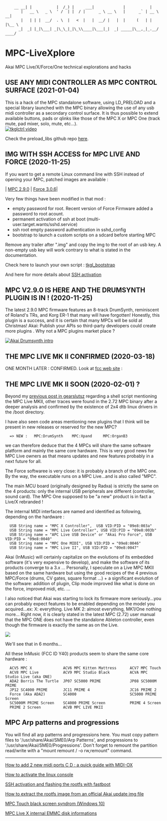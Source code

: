 
        __ __| |           |  /_) |     ___|             |           |
           |   __ \   _ \  ' /  | |  / |      _ \ __ \   |      _` | __ \   __|
           |   | | |  __/  . \  |   <  |   |  __/ |   |  |     (   | |   |\__ \
          _|  _| |_|\___| _|\_\_|_|\_\\____|\___|_|  _| _____|\__,_|_.__/ ____/


# MPC-LiveXplore
Akai MPC Live/X/Force/One technical explorations and hacks

## USE ANY MIDI CONTROLLER AS MPC CONTROL SURFACE (2021-01-04)

This is a hack of the MPC standalone software, using LD_PRELOAD and a special library launched with the MPC binary allowing the use of any usb midi controller as a secondary control surface. It is thus possible to extend available buttons, pads or qlinks like those of the MPC X or MPC One (track mute, pad mixer, solo, mute, etc...).  
[![tkglctrl video](https://img.youtube.com/vi/PQ-h3_DM6EI/0.jpg)](https://www.youtube.com/watch?v=PQ-h3_DM6EI)

Check the preload_libs github repo [here](https://github.com/TheKikGen/MPC-LiveXplore/tree/master/src/preload_libs).  

## IMG WITH SSH ACCESS for MPC LIVE AND FORCE (2020-11-25)

If you want to get a remote Linux command line with SSH instead of opening your MPC, 
patched images are available :

| [MPC 2.9.0](https://drive.google.com/drive/folders/1A57y88qUesdRu_S2F8FVn3AhZaA_dDgG?usp=sharing) | [Force 3.0.6](https://drive.google.com/drive/folders/1AqEcxZnJkUNG-8yA7DVGSTJy_sd6ijqr?usp=sharing)|

Very few things have been modified in that mod :
- empty password for root. Recent version of Force Firmware added a password to root acount.
- permanent activation of ssh at boot (multi-user.target.wants/sshd.service)
- ssh root empty password authentication in sshd_config
- bootstrap to launch a custom scripts on a sdcard before starting MPC

Remove any trailer after ".img" and copy the img to the root of an usb key.
A non-empty usb key will work contrary to what is stated in the documentation.

Check here to launch your own script : [tkgl_bootstrap](https://github.com/TheKikGen/MPC-LiveXplore/tree/master/tkgl_bootstrap) 

And here for more details about [SSH activation](https://github.com/TheKikGen/MPC-LiveXplore/wiki/Enabling-SSH-on-the-MPC-Live-X-one-Force)


## MPC V2.9.0 IS HERE AND THE DRUMSYNTH PLUGIN IS IN ! (2020-11-25)

The latest 2.9.0 MPC firmware features an 8-track DrumSynth, reminiscent of Roland's TRs, and Korg ER-1 that many will have forgotten! 
Honestly, this plugin is a success, and it is certain that many MPCs will be sold at Christmas!
Akai: Publish your APIs so third-party developers could create more plugins . Why not a MPC plugins market place ?

[![Akai Drumsynth intro](https://img.youtube.com/vi/lPDg5_H2eLA/0.jpg)](https://www.youtube.com/watch?v=lPDg5_H2eLA)


## THE MPC LIVE MK II CONFIRMED (2020-03-18)

ONE MONTH LATER : CONFIRMED. Look at [fcc web site](https://apps.fcc.gov/oetcf/eas/reports/ViewExhibitReport.cfm?mode=Exhibits&RequestTimeout=500&calledFromFrame=Y&application_id=RfTo93wUp5E%2FXSCXNY9a4Q%3D%3D&fcc_id=Y4O-ACVB) : 

## THE MPC LIVE MK II SOON (2020-02-01) ?

Beyond my [previous post in gearslutsz](https://www.gearslutz.com/board/showthread.php?p=14503941) regarding a shell script mentioning the MPC Live MKII, other traces were found in the 2.72 MPC binary after a deeper analysis and confirmed by the existence of 2x4 dtb linux drivers in the /boot directory.

I have also seen code areas mentioning new plugins that I think will be present in new releases or reserved for the new MPC?  

      => NEW :   MPC:DrumSynth    MPC:Xpand     MPC:OrganB3

we can therefore deduce that the 4 MPCs will share the same software platform and mainly the same core hardware.
This is very good news for MPC Live owners as that means updates and new features probably in a next future for all.   

The Force softwaree is very close: it is probably a branch of the MPC one. By the way, the executable runs on a MPC Live...and is also called "MPC". 

The main MCU board (originally designed by Radxa) is strictly the same on the 4 products: only the internal USB peripherals are different (controller, sound card). The MPC One supposed to be "a new" product is in fact a Live/X rebranded !  

The internal MIDI interfaces are named and identified as following, depending on the hardware :  

      USB String name = "MPC X Controller",  USB VID:PID = "09e8:003a"
      USB String name = "MPC Live Controller", USB VID:PID = "09e8:003b"
      USB String name = "APC Live USB Device" or "Akai Pro Force", USB VID:PID = "09e8:0040"
      USB String name = "MPC One MIDI", USB VID:PID = "09e8:0046"
      USB String name = "MPC Live II", USB VID:PID = "09e8:0047"

Akai (InMusic) will certainly capitalize on the evolutions of its embedded software (it's very expensive to develop), and make the software of its products converge to a 3.x ... Personally, I speculate on a Live MPC MKII based on the same hardware but using the good recipes of the 4 previous MPC/Force (drums, CV gates, square format ...) + a significant evolution of the software: addition of plugin, Clip mode improved like what is done on the force, improved midi, etc. ...  

I also noticed that Akai was starting to lock its firmware more seriously...you can probably expect features to be enabled depending on the model you acquired...ex: X: everything. Live MK 2: almost everything, MK1/One nothing more...  Right now, it is clearly stated in the latest MPC (2.72) user manual that the MPC ONE does not have the standalone Ableton controller, even though the firmware is exactly the same as on the Live.

<img border="0" src="https://scontent-cdt1-1.xx.fbcdn.net/v/t1.0-9/85106040_889619251467495_2131203209392291840_n.jpg?_nc_cat=106&_nc_sid=1480c5&_nc_ohc=i9EmeYz5MZMAX8Rq8ff&_nc_ht=scontent-cdt1-1.xx&oh=27e9aad0ca843261a8a4f43d04195f19&oe=5E9C7341" />

We'll see that in 6 months...

All these InMusic (FCC ID Y40) products seem to share the same core hardware :
      
      ACV5 MPC X              ACV6 MPC Kitten Mattress      ACV7 MPC Touch
      ACV8 MPC Live           ACV9 MPC Studio Black         ACVA MPC Studio Live (aka ONE)
      ADA2 Borris The Turtle  JP07 SC5000 PRIME             JP08 SC5000M PRIME
      JP12 SC4000 PRIME       JC11 PRIME 4                  JC16 PRIME 2
      Force (Aka ADA2)        SC4000                        SC5000 PRIME Screen
      SC5000M PRIME Screen    SC4000 PRIME Screen           PRIME 4 Screen
      PRIME 2 Screen          ACVB MPC LIVE MKII


## MPC Arp patterns and progressions

You will find all arp patterns and progressions here.
You must copy pattern files to '/usr/share/Akai/SME0/Arp Patterns',
and progressions to '/usr/share/Akai/SME0/Progressions'.
Don't forget to remount the partition read/write with a "mount remount / -o rw,remount" command.

-----------------------------------------------------------------------------------------------------------------------
[How to add 2 new midi ports C D : a quick guide with MIDI-OX](https://github.com/TheKikGen/MPC-LiveXplore/wiki/Add-2-new-midi-ports-C-D---a-quick-guide-with-MIDI-OX)

[How to activate the linux console](https://github.com/TheKikGen/MPC-LiveXplore/wiki/How-to-activate-the-linux-console)

[SSH activation and flashing the rootfs with fastboot](https://github.com/TheKikGen/MPC-LiveXplore/wiki/SSH-activation-and-flashing-the-rootfs-with-fastboot)

[How to extract the rootfs image from an official Akai update img file](https://github.com/TheKikGen/MPC-LiveXplore/wiki/How-to-extract-the-2.6-rootfs-img-from-the-update.img)

[MPC Touch black screen syndrom (Windows 10)](https://github.com/TheKikGen/MPC-LiveXplore/wiki/MPC-Touch-black-screen-syndrom-(Win-10))

[MPC Live X internal EMMC disk informations](https://github.com/TheKikGen/MPC-LiveXplore/wiki/MPC-Live-X-internal-EMMC-disk-informations)


